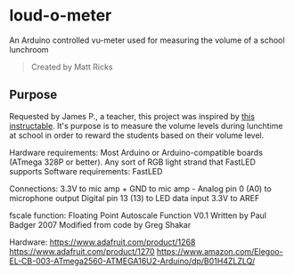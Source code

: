 # loud-o-meter
An Arduino controlled vu-meter used for measuring the volume of a school lunchroom

> Created by Matt Ricks

## Purpose
Requested by James P., a teacher, this project was inspired by [this instructable](https://www.instructables.com/id/VU-Meter-LED-Noise-o-Meter-for-Classrooms/).    It's purpose is to measure the volume levels during lunchtime at school in order to reward the students based on their volume level.

Hardware requirements:
  Most Arduino or Arduino-compatible boards (ATmega 328P or better).
  Any sort of RGB light strand that FastLED supports
Software requirements:
  FastLED

Connections:
  3.3V to mic amp +
  GND to mic amp -
  Analog pin 0 (A0) to microphone output
  Digital pin 13 (13) to LED data input
  3.3V to AREF

fscale function:
Floating Point Autoscale Function V0.1
Written by Paul Badger 2007
Modified from code by Greg Shakar


Hardware:
https://www.adafruit.com/product/1268
https://www.adafruit.com/product/1270
https://www.amazon.com/Elegoo-EL-CB-003-ATmega2560-ATMEGA16U2-Arduino/dp/B01H4ZLZLQ/